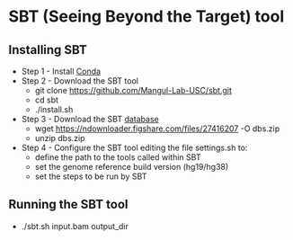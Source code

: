 # SBT (Seeing Beyond the Target) tool


## Installing SBT

- Step 1 - Install [Conda](https://conda.io/projects/conda/en/latest/user-guide/install/index.html)
- Step 2 - Download the SBT tool
  - git clone https://github.com/Mangul-Lab-USC/sbt.git
  - cd sbt
  - ./install.sh
- Step 3 - Download the SBT [database](https://figshare.com/articles/dataset/Database_files_for_the_software_tool_SBT_Seeing_Beyond_the_Target_/14342414)
  - wget https://ndownloader.figshare.com/files/27416207 -O dbs.zip
  - unzip dbs.zip
- Step 4 - Configure the SBT tool editing the file settings.sh to:
  - define the path to the tools called within SBT
  - set the genome reference build version (hg19/hg38)
  - set the steps to be run by SBT

## Running the SBT tool

- ./sbt.sh input.bam output_dir
